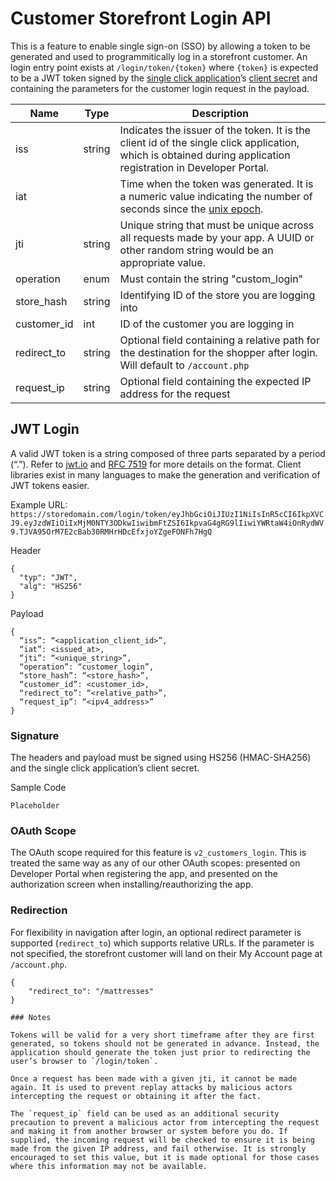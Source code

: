 # Customer Storefront Login API

This is a feature to enable single sign-on (SSO) by allowing a token to be generated and used to programmitically log in a storefront customer. An login entry point exists at `/login/token/{token}` where `{token}` is expected to be a JWT token signed by the [single click application](#)’s [client secret]() and containing the parameters for the customer login request in the payload.

| Name | Type | Description |
| --- | ---| ---|
| iss | string | Indicates the issuer of the token. It is the client id of the single click application, which is obtained during application registration in Developer Portal.
| iat | | Time when the token was generated. It is a numeric value indicating the number of seconds since the [unix epoch](http://en.wikipedia.org/wiki/Unix_time).|
| jti | string | Unique string that must be unique across all requests made by your app. A UUID or other random string would be an appropriate value.
| operation | enum | Must contain the string "custom_login" |
| store_hash | string | Identifying ID of the store you are logging into |
| customer_id | int | ID of the customer you are logging in |
| redirect_to | string | Optional field containing a relative path for the destination for the shopper after login. Will default to `/account.php` | 
| request_ip | string | Optional field containing the expected IP address for the request |

## JWT Login

A valid JWT token is a string composed of three parts separated by a period (“.”). Refer to [jwt.io](https://jwt.io/) and [RFC 7519](https://tools.ietf.org/html/rfc7519) for more details on the format. Client libraries exist in many languages to make the generation and verification of JWT tokens easier. 

Example URL: `https://storedomain.com/login/token/eyJhbGciOiJIUzI1NiIsInR5cCI6IkpXVCJ9.eyJzdWIiOiIxMjM0NTY3ODkwIiwibmFtZSI6IkpvaG4gRG9lIiwiYWRtaW4iOnRydWV9.TJVA95OrM7E2cBab30RMHrHDcEfxjoYZgeFONFh7HgQ`

Header
```
{
  "typ": "JWT",
  "alg": "HS256"
}
```

Payload
```
{
  “iss”: “<application_client_id>”,
  “iat”: <issued_at>,
  “jti”: “<unique_string>”,
  “operation”: “customer_login”,
  “store_hash”: “<store_hash>”,
  “customer_id”: <customer_id>,
  “redirect_to”: “<relative_path>”,
  “request_ip”: “<ipv4_address>”
}
```

### Signature

The headers and payload must be signed using HS256 (HMAC-SHA256) and the single click application’s client secret.

Sample Code
```
Placeholder
```

### OAuth Scope

The OAuth scope required for this feature is `v2_customers_login`. This is treated the same way as any of our other OAuth scopes: presented on Developer Portal when registering the app, and presented on the authorization screen when installing/reauthorizing the app.

### Redirection 

For flexibility in navigation after login, an optional redirect parameter is supported (`redirect_to`) which supports relative URLs. If the parameter is not specified, the storefront customer will land on their My Account page at `/account.php`. 

```
{
	"redirect_to": "/mattresses"
}

### Notes

Tokens will be valid for a very short timeframe after they are first generated, so tokens should not be generated in advance. Instead, the application should generate the token just prior to redirecting the user’s browser to `/login/token`.

Once a request has been made with a given jti, it cannot be made again. It is used to prevent replay attacks by malicious actors intercepting the request or obtaining it after the fact.

The `request_ip` field can be used as an additional security precaution to prevent a malicious actor from intercepting the request and making it from another browser or system before you do. If supplied, the incoming request will be checked to ensure it is being made from the given IP address, and fail otherwise. It is strongly encouraged to set this value, but it is made optional for those cases where this information may not be available.

